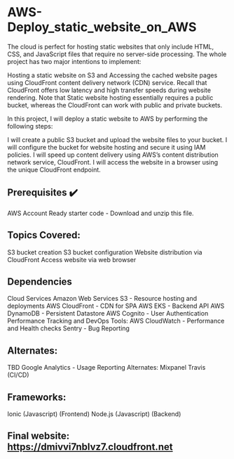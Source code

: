 # AWS-Deploy_static_website_on_AWS


The cloud is perfect for hosting static websites that only include HTML, CSS, and JavaScript files that require no server-side processing. 
The whole project has two major intentions to implement:

Hosting a static website on S3 and Accessing the cached website pages using CloudFront content delivery network (CDN) service. 
Recall that CloudFront offers low latency and high transfer speeds during website rendering.
Note that Static website hosting essentially requires a public bucket, whereas the CloudFront can work with public and private buckets.

In this project, I will deploy a static website to AWS by performing the following steps:

I will create a public S3 bucket and upload the website files to your bucket.
I will configure the bucket for website hosting and secure it using IAM policies.
I will speed up content delivery using AWS’s content distribution network service, CloudFront.
I will access the website in a browser using the unique CloudFront endpoint.


## Prerequisites :heavy_check_mark:
AWS Account
Ready starter code - Download and unzip this file.


## Topics Covered:
S3 bucket creation
S3 bucket configuration
Website distribution via CloudFront
Access website via web browser


## Dependencies
Cloud Services
Amazon Web Services S3 - Resource hosting and deployments
AWS CloudFront - CDN for SPA
AWS EKS - Backend API
AWS DynamoDB - Persistent Datastore
AWS Cognito - User Authentication
Performance Tracking and DevOps Tools:
AWS CloudWatch - Performance and Health checks
Sentry - Bug Reporting

## Alternates:
TBD
Google Analytics - Usage Reporting
Alternates:
Mixpanel
Travis (CI/CD)


## Frameworks:
Ionic (Javascript) (Frontend)
Node.js (Javascript) (Backend)


## Final website: https://dmivvi7nblvz7.cloudfront.net
